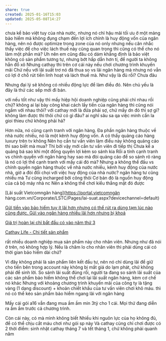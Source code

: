 ```yaml
---
share: true
created: 2025-01-16T15:03
updated: 2025-05-08T14:27
---
```


chưa kể bảo việt tuy của nhà nước, nhưng nó chỉ hậu mãi tối ưu ở một mảng bảo hiểm mà không đụng chạm đến lợi ích chính là huy động vốn của ngân hàng, nên nó được optimize trong zone của nó only
nhưng nếu cân nhắc thấy việc để cho việc lách thuế này cũng quan trọng thì cũng có thể cho nó làm một phần mà?
Uh nên em cũng đâu có dám khẳng định là bảo việt không có sản phẩm tương tự, nhưng bớt hấp dẫn hơn tí, để người ta không hẳn đổ xô
Nhưng cathay thì trên cơ cái này nếu chơi chương trình khuyến mãi
Chứ nếu với lãi suất trơ nó đã thua so vs lãi ngân hàng mà
nhưng nó vẫn có lợi ở chỗ rút tiền linh hoạt và lách thuế mà. Như vậy là đủ rồi?
Chưa đâu

Nhưng đại lý sẽ không có nhiều động lực để làm điều đó. Nên chủ yếu là đây là thứ các sếp mới đi bán.

với nếu tốt như vậy thì mấy hiệp hội doanh nghiệp cũng phải chỉ nhau rồi chứ?
không
ai lại bày công khai cách lấy tiền của ngân hàng
thì cũng nói ngầm với nhau thôi? 
với cathay mới là đứa phải sợ, chứ mấy dn đó thì sợ gì?
không làm được thì thôi chứ có gì đâu?
ai nghĩ sâu sa qa
việc minh cần la gioi thieu
chứ không phải hả?



Hơn nữa, nó cũng cạnh tranh với ngân hàng. Đa phần ngân hàng thuộc về nhà nước nhiều, nó là một kênh huy động vốn.
A có thấy quảng cáo hàng luxury trên tv không
Nên họ cần tư vấn viên làm điều này
không quảng cáo thì sao biết mà mua?  Thì bởi vậy mới cần tư vấn viên đi tiếp thị Chưa kể a quảng bá sao khi một đống quyền lợi kèm so sánh kia Rồi a tính cạnh tranh vs chính quyền với ngân hàng hay sao mà đòi quảng cáo để so sánh rõ ràng là nó có lợi thế cạnh tranh với mấy cái đó mà? Nhưng a không thể đấu vs chính quyền ngân hàng thuộc về nhà nước nhiều, kênh huy động của nước nhà, giờ a đòi đối chọi với việc huy động của nhà nước?
ngân hàng tư cũng nhiều mà Tư cũng incharged bởi công thôi Cơ bản đó là nguồn huy động của cả bộ máy nhà nc Nên a không thể chơi kiểu thẳng mặt đó được

[Lãi suất Vietcomngân hàng](https://portal.vietcomngân hàng.com.vn/Corporate/LSTC/Pages/lai-suat.aspx?devicechannel=default)

[Gửi tiền vào bảo hiểm tuy ít lãi hơn nhưng có thể rút ra dùng tạm lúc nào cũng được. Gửi vào ngân hàng nhiều lãi hơn nhưng bị khoá](G%E1%BB%ADi%20ti%E1%BB%81n%20v%C3%A0o%20b%E1%BA%A3o%20hi%E1%BB%83m%20tuy%20%C3%ADt%20l%C3%A3i%20h%C6%A1n%20nh%C6%B0ng%20c%C3%B3%20th%E1%BB%83%20r%C3%BAt%20ra%20d%C3%B9ng%20t%E1%BA%A1m%20l%C3%BAc%20n%C3%A0o%20c%C5%A9ng%20%C4%91%C6%B0%E1%BB%A3c.%20G%E1%BB%ADi%20v%C3%A0o%20ng%C3%A2n%20h%C3%A0ng%20nhi%E1%BB%81u%20l%C3%A3i%20h%C6%A1n%20nh%C6%B0ng%20b%E1%BB%8B%20kho%C3%A1.md)


[Giá trị hoàn lại chỉ bắt đầu có vào năm thứ 3](../../../../%E2%9A%A1Hi%E1%BB%83u%20bi%E1%BA%BFt%20s%C3%A2u/T%E1%BB%95%20ch%E1%BB%A9c%20t%C3%A0i%20ch%C3%ADnh/B%E1%BA%A3o%20hi%E1%BB%83m/Nguy%C3%AAn%20t%E1%BA%AFc%20ho%E1%BA%A1t%20%C4%91%E1%BB%99ng/Gi%C3%A1%20tr%E1%BB%8B%20ho%C3%A0n%20l%E1%BA%A1i%20ch%E1%BB%89%20b%E1%BA%AFt%20%C4%91%E1%BA%A7u%20c%C3%B3%20v%C3%A0o%20n%C4%83m%20th%E1%BB%A9%203.md)

[Cathay Life - Chi tiết sản phẩm](https://www.cathaylife.com.vn/cathay/product-A16.html)

rất nhiều doanh nghiệp mua sản phẩm này cho nhân viên. Nhưng như đã nói ở trên, nó không hợp lý. Nếu là chăm lo cho nhân viên thì phải dùng cái có thời gian bảo hiểm dài chứ?

Vì đây không phải là sản phẩm liên kết đầu tư, nên nó chỉ dùng lãi để giữ cho tiền bên trong account này không bị mất giá do lạm phát, chứ không phải để sinh lời.
So sánh lãi suất 
đúng rồi, người ta đang so sánh lãi suất của các sản phẩm bảo hiểm không thể chơi lại lãi suất ngân hàng, kèm cơ chế nó khác
Nhưng với khoảng chương trình khuyến mãi của công ty là tặng vàng (1 dạng discount) + khoản chiết khấu của tư vấn viên chơi khô máu. thì nó có thể kéo sản phẩm bảo hiểm ngang lãi với ngân hàng 

Mấy cái gói a16 vẫn đang mua ầm ầm min 3tỷ cho 1 cái. Mọi thứ đang diễn ra ầm ầm trước cả chương trình. 


Còn cái này, có mà mình không biết
Nhiều khi nguôn lực của họ không đủ, để có thể chịu cắt máu chơi như gói sp này
Và cathay cũng chỉ chơi được có 2 thời điểm: sinh nhật cathay tháng 7 và tết tháng 1, chứ không phải quanh năm